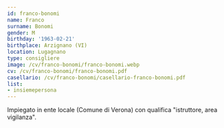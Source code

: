 ```yaml
---
id: franco-bonomi
name: Franco
surname: Bonomi
gender: M
birthday: '1963-02-21'
birthplace: Arzignano (VI)
location: Lugagnano
type: consigliere
image: /cv/franco-bonomi/franco-bonomi.webp
cv: /cv/franco-bonomi/franco-bonomi.pdf
casellario: /cv/franco-bonomi/casellario-franco-bonomi.pdf
list:
- insiemepersona
---
```


Impiegato in ente locale (Comune di Verona) con qualifica "istruttore, area vigilanza".